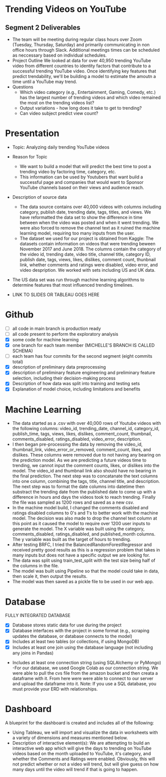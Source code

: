 # Trending Videos on YouTube

## Segment 2 Deliverables
- The team will be meeting during regular class hours over Zoom (Tuesday, Thursday, Saturday) and primarily communicating in non office hours through Slack. Additional meetings times can be scheduled as neccessary based on individual schedules.
- Project Outline
We looked at data for over 40,950 trending YouTube video from different countries to identity factors that contribute to a successful trending YouTube video. Once identifying key features that predict trendability, we'll be building a model to estimate the amoutn a time until a YouTube may trend.
- Questions
	- Which video category (e.g., Entertainment, Gaming, Comedy, etc.) has the largest number of trending videos and which video remained the most on the trending videos list?
	- Output variations - how long does it take to get to trending?
	- Can video subject predict view count?

# Presentation
- Topic: Analyzing daily trending YouTube videos
- Reason for Topic
    - We want to build a model that will predict the best time to post a trending video by factoring time, category, etc.
    - This information can be used by Youtubers that want build a successful page and companies that would want to Sponsor YouTube channels based on their views and audience reach.
- Description of source data
    - The data source contains over 40,000 videos with columns including category, publish date, trending date, tags, titles, and views. We have reformatted the data set to show the difference in time between when the video was posted and when it went trending. We were also forced to remove the channel text as it ruined the machine learning model, requiring too many inputs from the user.
    - The dataset we used for our project is obtained from Kaggle:
        The datasets contain information on videos that were trending beween November 2017 and June 2018. The columns contain the category of the video id, trending date, video title, channel title, category ID, publish date, tags, views, likes, dislikes, comment count, thunbnail link, whether comments and ratings were disabled, video error, and video despription. We worked with sets including US and UK data.

- The US data set was run through machine learning algorithms to determine features that most influenced trending timelines. 

- LINK TO SLIDES OR TABLEAU GOES HERE

# Github
- [ ] all code in main branch is production ready
- [ ] all code present to perform the exploratory analysis
- [x] some code for machine learning
- [x] one branch for each team member (MICHELLE'S BRANCH IS CALLED SCHEMA)
- [ ] each team has four commits for the second segment (eight commits total)
- [x] description of preliminary data preprocessing
- [x] description of preliminary feature engineering and preliminary feature selection, including their decision-making process
- [x] Description of how data was split into training and testing sets
- [x] Explanation of model choice, including limitations and benefits

# Machine Learning
- The data started as a .csv with over 40,000 rows of Youtube videos with the following columns: video_id, trending_date, channel_id, category_id, publish_time, tags, views, likes, dislikes, comment_count, thumbnail, comments_disabled, ratings_disabled, video_error, description.
- I then began pre-processing the data by removing the video_id, thumbnail_link, video_error_or_removed, comment_count, likes, and dislikes.  These columns were removed due to not having any bearing on the prediction model.  As we are predicting a future videos time to trending, we cannot input the comment counts, likes, or dislikes into the model.  The video_id and thumbnail link also should have no bearing in the final prediction. The next step was to concatanate the text columns into one column, combining the tags, title, channel title, and description.  The next step was to format the date columns into datetime then substract the trending date from the published date to come up with a difference in hours and days the videos took to reach trending.  Finally the file was sampled as 1200 rows and saved as a new csv.    
- In the machine model build, I changed the comments disabled and ratings disabled columns to 0's and 1's to better work with the machine model.  The decision was also made to drop the channel text column at this point as it caused the model to require over 1200 user inputs to generate the model.  The X variable was built using the category, comments_disabled, ratings_disabled, and published_month columns.  The y variable was built as the target of hours to trending.  
- After testing BRFC, I tried the BalancedRandomForestRegressor and received pretty good results as this is a regression problem that takes in many inputs but does not have a specific output we are looking for.
- The data was split using train_test_split with the test size being half of the columns in the file.  
- The model was built using Pipeline so that the model could take in data, then scale it, then output the results.
- The model was then saved as a pickle file to be used in our web app.

# Database
FULLY INTEGRATED DATABASE
- [x] Database stores static data for use during the project
- [x] Database interfaces with the project in some format (e.g., scraping updates the database, or database connects to the model)
- [x] Includes at least two tables (or collections, if using MongoDB)
- [x] Includes at least one join using the database language (not including any joins in Pandas)

- Includes at least one connection string (using SQLAlchemy or PyMongo)
	-For our database, we used Google Colab as our connection string. We were able to pull the cvs file from the amazon bucket and then creata a dataframe with it. From here were were able to connect to our server and upload the dataframe into it. 
Note: If you use a SQL database, you must provide your ERD with relationships.

# Dashboard
A blueprint for the dashboard is created and includes all of the following:
- Using Tableau, we will import and visualize the data in worksheets with a variety of dimensions and measures mentioned below.
- Description of interactive element(s): We are attempting to build an interactive web app which will give the days to trending on YouTube videos based on the month uploaded to YouTube, it's category, and whether the Comments and Ratings were enabled. Obviously, this will not predict whether or not a video will trend, but will give guess on how many days until the video will trend if that is going to happen.

